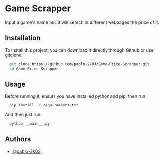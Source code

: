 
# Game Scrapper

Input a game's name and it will search in different webpages the price of it.



## Installation

To install this project, you can download it directly through Github or use gitclone:

```bash
  git clone https://github.com/pablo-2k03/Game-Price-Scrapper.git 
  cd Game-Price-Scrapper
```


## Usage

Before running it, ensure you have installed python and pip, then run

```bash
  pip install -r requirements.txt
```

And then just run

```bash
  python __main__.py
```
    
## Authors

- [@pablo-2k03](https://www.github.com/pablo-2k03)
